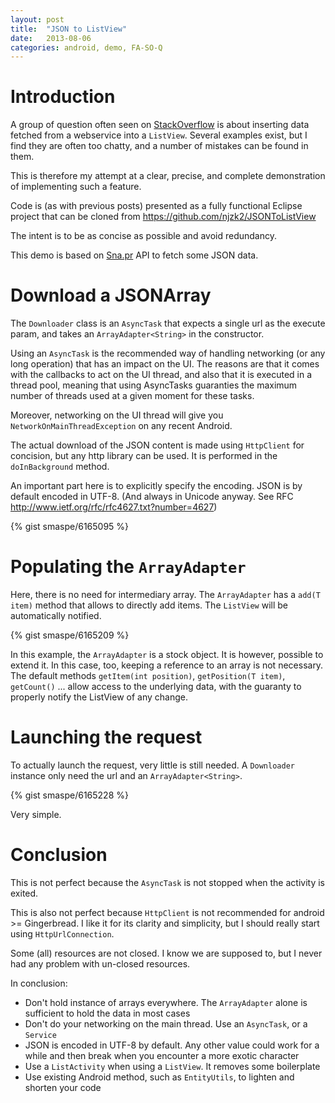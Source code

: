 ```yaml
---
layout: post
title:  "JSON to ListView"
date:   2013-08-06
categories: android, demo, FA-SO-Q
---
```

# Introduction

A group of question often seen on [StackOverflow](https://www.stackoverflow.com) is about inserting data fetched from a webservice into a `ListView`. Several examples exist, but I find they are often too chatty, and a number of mistakes can be found in them.

This is therefore my attempt at a clear, precise, and complete demonstration of implementing such a feature.

Code is (as with previous posts) presented as a fully functional Eclipse project that can be cloned from <https://github.com/njzk2/JSONToListView>

The intent is to be as concise as possible and avoid redundancy.

This demo is based on [Sna.pr](https://sna.pr) API to fetch some JSON data.

# Download a JSONArray

The `Downloader` class is an `AsyncTask` that expects a single url as the execute param, and takes an `ArrayAdapter<String>` in the constructor.

Using an `AsyncTask` is the recommended way of handling networking (or any long operation) that has an impact on the UI. The reasons are that it comes with the callbacks to act on the UI thread, and also that it is executed in a thread pool, meaning that using AsyncTasks guaranties the maximum number of threads used at a given moment for these tasks.

Moreover, networking on the UI thread will give you `NetworkOnMainThreadException` on any recent Android.

The actual download of the JSON content is made using `HttpClient` for concision, but any http library can be used. It is performed in the `doInBackground` method.

An important part here is to explicitly specify the encoding. JSON is by default encoded in UTF-8. (And always in Unicode anyway. See RFC <http://www.ietf.org/rfc/rfc4627.txt?number=4627>)

{% gist smaspe/6165095 %}

# Populating the `ArrayAdapter`

Here, there is no need for intermediary array. The `ArrayAdapter` has a `add(T item)` method that allows to directly add items. The `ListView` will be automatically notified.

{% gist smaspe/6165209 %}

In this example, the `ArrayAdapter` is a stock object. It is however, possible to extend it. In this case, too, keeping a reference to an array is not necessary. The default methods `getItem(int position)`, `getPosition(T item)`, `getCount()` ... allow access to the underlying data, with the guaranty to properly notify the ListView of any change.

# Launching the request

To actually launch the request, very little is still needed. A `Downloader` instance only need the url and an `ArrayAdapter<String>`.

{% gist smaspe/6165228 %}

Very simple.

# Conclusion

This is not perfect because the `AsyncTask` is not stopped when the activity is exited.

This is also not perfect because `HttpClient` is not recommended for android >= Gingerbread. I like it for its clarity and simplicity, but I should really start using `HttpUrlConnection`.

Some (all) resources are not closed. I know we are supposed to, but I never had any problem with un-closed resources.

In conclusion:

- Don't hold instance of arrays everywhere. The `ArrayAdapter` alone is sufficient to hold the data in most cases
- Don't do your networking on the main thread. Use an `AsyncTask`, or a `Service`
- JSON is encoded in UTF-8 by default. Any other value could work for a while and then break when you encounter a more exotic character
- Use a `ListActivity` when using a `ListView`. It removes some boilerplate
- Use existing Android method, such as `EntityUtils`, to lighten and shorten your code
